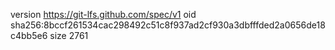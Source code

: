 version https://git-lfs.github.com/spec/v1
oid sha256:8bccf261534cac298492c51c8f937ad2cf930a3dbfffded2a0656de18c4bb5e6
size 2761
